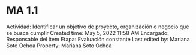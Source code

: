 # MA 1.1

Actividad: Identificar un objetivo de proyecto, organización o negocio que se busca cumplir
Created time: May 5, 2022 11:58 AM
Encargado: Responsable del item
Etapa: Evaluación constante
Last edited by: Mariana Soto Ochoa
Property: Mariana Soto Ochoa